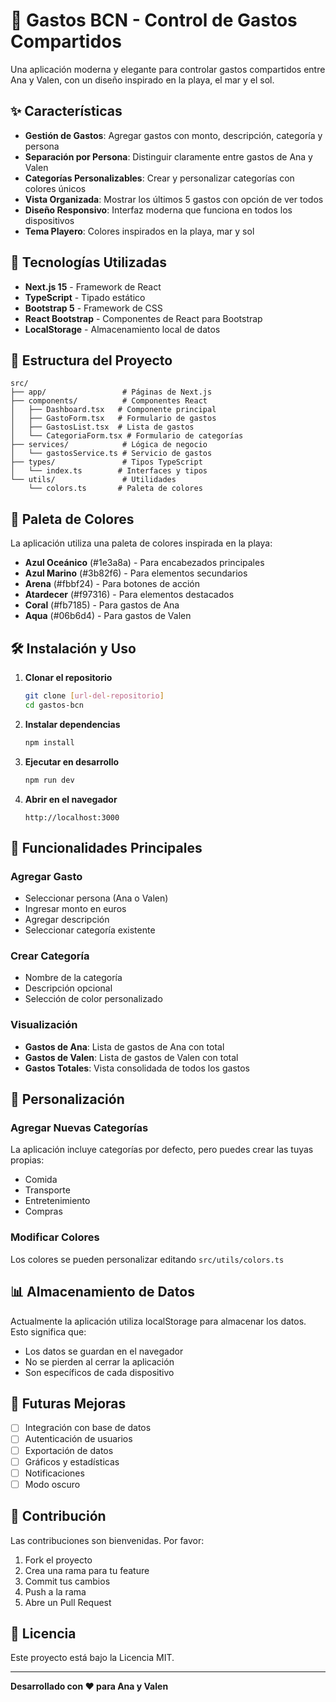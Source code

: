 # 🌊 Gastos BCN - Control de Gastos Compartidos

Una aplicación moderna y elegante para controlar gastos compartidos entre Ana y Valen, con un diseño inspirado en la playa, el mar y el sol.

## ✨ Características

- **Gestión de Gastos**: Agregar gastos con monto, descripción, categoría y persona
- **Separación por Persona**: Distinguir claramente entre gastos de Ana y Valen
- **Categorías Personalizables**: Crear y personalizar categorías con colores únicos
- **Vista Organizada**: Mostrar los últimos 5 gastos con opción de ver todos
- **Diseño Responsivo**: Interfaz moderna que funciona en todos los dispositivos
- **Tema Playero**: Colores inspirados en la playa, mar y sol

## 🚀 Tecnologías Utilizadas

- **Next.js 15** - Framework de React
- **TypeScript** - Tipado estático
- **Bootstrap 5** - Framework de CSS
- **React Bootstrap** - Componentes de React para Bootstrap
- **LocalStorage** - Almacenamiento local de datos

## 📁 Estructura del Proyecto

```
src/
├── app/                 # Páginas de Next.js
├── components/          # Componentes React
│   ├── Dashboard.tsx   # Componente principal
│   ├── GastoForm.tsx   # Formulario de gastos
│   ├── GastosList.tsx  # Lista de gastos
│   └── CategoriaForm.tsx # Formulario de categorías
├── services/            # Lógica de negocio
│   └── gastosService.ts # Servicio de gastos
├── types/               # Tipos TypeScript
│   └── index.ts        # Interfaces y tipos
└── utils/               # Utilidades
    └── colors.ts       # Paleta de colores
```

## 🎨 Paleta de Colores

La aplicación utiliza una paleta de colores inspirada en la playa:

- **Azul Oceánico** (#1e3a8a) - Para encabezados principales
- **Azul Marino** (#3b82f6) - Para elementos secundarios
- **Arena** (#fbbf24) - Para botones de acción
- **Atardecer** (#f97316) - Para elementos destacados
- **Coral** (#fb7185) - Para gastos de Ana
- **Aqua** (#06b6d4) - Para gastos de Valen

## 🛠️ Instalación y Uso

1. **Clonar el repositorio**
   ```bash
   git clone [url-del-repositorio]
   cd gastos-bcn
   ```

2. **Instalar dependencias**
   ```bash
   npm install
   ```

3. **Ejecutar en desarrollo**
   ```bash
   npm run dev
   ```

4. **Abrir en el navegador**
   ```
   http://localhost:3000
   ```

## 📱 Funcionalidades Principales

### Agregar Gasto
- Seleccionar persona (Ana o Valen)
- Ingresar monto en euros
- Agregar descripción
- Seleccionar categoría existente

### Crear Categoría
- Nombre de la categoría
- Descripción opcional
- Selección de color personalizado

### Visualización
- **Gastos de Ana**: Lista de gastos de Ana con total
- **Gastos de Valen**: Lista de gastos de Valen con total
- **Gastos Totales**: Vista consolidada de todos los gastos

## 🔧 Personalización

### Agregar Nuevas Categorías
La aplicación incluye categorías por defecto, pero puedes crear las tuyas propias:
- Comida
- Transporte
- Entretenimiento
- Compras

### Modificar Colores
Los colores se pueden personalizar editando `src/utils/colors.ts`

## 📊 Almacenamiento de Datos

Actualmente la aplicación utiliza localStorage para almacenar los datos. Esto significa que:
- Los datos se guardan en el navegador
- No se pierden al cerrar la aplicación
- Son específicos de cada dispositivo

## 🚀 Futuras Mejoras

- [ ] Integración con base de datos
- [ ] Autenticación de usuarios
- [ ] Exportación de datos
- [ ] Gráficos y estadísticas
- [ ] Notificaciones
- [ ] Modo oscuro

## 🤝 Contribución

Las contribuciones son bienvenidas. Por favor:
1. Fork el proyecto
2. Crea una rama para tu feature
3. Commit tus cambios
4. Push a la rama
5. Abre un Pull Request

## 📄 Licencia

Este proyecto está bajo la Licencia MIT.

---

**Desarrollado con ❤️ para Ana y Valen**
